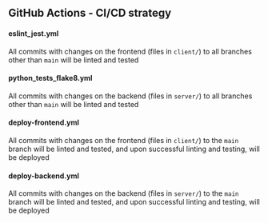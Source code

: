 ## GitHub Actions - CI/CD strategy

#### eslint_jest.yml
All commits with changes on the frontend (files in `client/`) to all branches other than `main` will be linted and tested

#### python_tests_flake8.yml
All commits with changes on the backend (files in `server/`) to all branches other than `main` will be linted and tested

#### deploy-frontend.yml
All commits with changes on the frontend (files in `client/`) to the `main` branch will be linted and tested, and upon successful linting and testing, will be deployed

#### deploy-backend.yml
All commits with changes on the backend (files in `server/`) to the `main` branch will be linted and tested, and upon successful linting and testing, will be deployed
